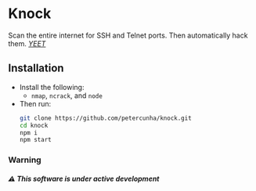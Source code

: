 # Knock
Scan the entire internet for SSH and Telnet ports. Then automatically hack them. [*YEET*](https://www.youtube.com/watch?v=hTekDcdtVcg)

## Installation
- Install the following:
  - `nmap`, `ncrack`, and `node`
- Then run:
  ```bash
  git clone https://github.com/petercunha/knock.git
  cd knock
  npm i
  npm start
  ```


### Warning
##### :warning: This software is under active development
